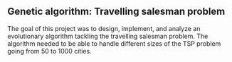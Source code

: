 ## Genetic algorithm: Travelling salesman problem

The goal of this project was to design, implement, and analyze an evolutionary algorithm tackling the travelling salesman problem.
The algorithm needed to be able to handle different sizes of the TSP problem going from 50 to 1000 cities. 
